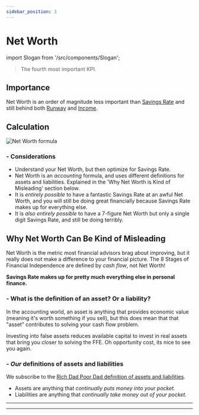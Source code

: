 ```yaml
---
sidebar_position: 3
---
```


# Net Worth

import Slogan from '/src/components/Slogan';

>The fourth most important KPI.

## Importance

Net Worth is an order of magnitude less important than [Savings Rate](../primary/savings-rate.md) and still behind both [Runway](runway.md) and [Income](income.md).

## Calculation

![Net Worth formula](/img/formula-net-worth.svg)

### - Considerations

- Understand your Net Worth, but then optimize for Savings Rate.
- Net Worth is an *accounting* formula, and uses different definitions for assets and liabilities. Explained in the 'Why Net Worth is Kind of Misleading' section below.
- It is *entirely possible* to have a fantastic Savings Rate at an awful Net Worth, and you will still be doing great financially because Savings Rate makes up for everything else. 
- It is *also entirely possible* to have a 7-figure Net Worth but only a single digit Savings Rate, and still be doing terribly.

## Why Net Worth Can Be Kind of Misleading

Net Worth is the metric most financial advisors brag about improving, but it really does not make a difference to your financial picture. The 8 Stages of Financial Independence are defined by *cash flow*, not Net Worth! 

**Savings Rate makes up for pretty much everything else in personal finance.**

### - What is the definition of an asset? Or a liability?

In the accounting world, an asset is anything that provides economic value (meaning it's worth something if you sell), but this does mean that that "asset" contributes to solving your cash flow problem.

Investing into false assets reduces available capital to invest in real assets that bring you closer to solving the FFE. Oh opportunity cost, its nice to see you again.

### - *Our* definitions of assets and liabilities

We subscribe to the [Rich Dad Poor Dad definition of assets and liabilities](https://www.richdad.com/what-are-assets-and-liabilities).

- Assets are anything that *continually puts money into your pocket.*
- Liabilities are anything that *continually take money out of your pocket.*

<!--
### False Assets
-->

---
<Slogan/>

---
